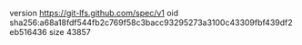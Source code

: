 version https://git-lfs.github.com/spec/v1
oid sha256:a68a18fdf544fb2c769f58c3bacc93295273a3100c43309fbf439df2eb516436
size 43857
